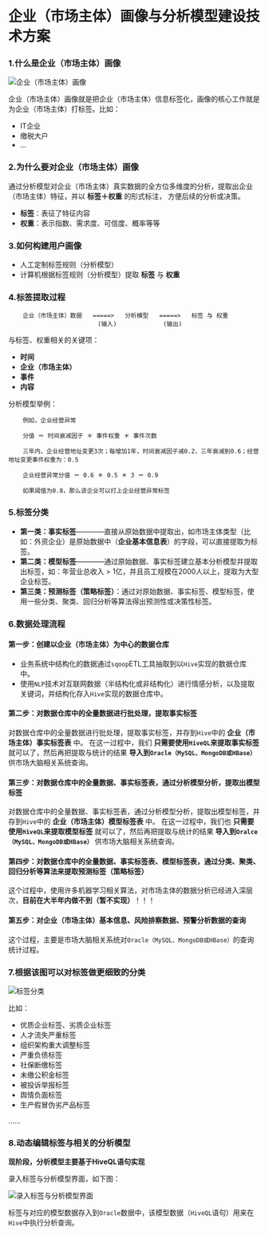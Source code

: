 企业（市场主体）画像与分析模型建设技术方案
====================================================================================
### 1.什么是企业（市场主体）画像

![企业（市场主体）画像](img/p1.jpg)

企业（市场主体）画像就是把企业（市场主体）信息标签化，画像的核心工作就是为企业（市场主体）打标签。比如：
+ IT企业
+ 缴税大户
+ ...

### 2.为什么要对企业（市场主体）画像
通过分析模型对企业（市场主体）真实数据的全方位多维度的分析，提取出企业（市场主体）特征，并以 **标签＋权重** 的形式标注，
方便后续的分析或决策。
+ **标签**：表征了特征内容
+ **权重**：表示指数、需求度、可信度、概率等等

### 3.如何构建用户画像
+ 人工定制标签规则（分析模型）
+ 计算机根据标签规则（分析模型）提取 **标签** 与 **权重**

### 4.标签提取过程
```                                  
    企业（市场主体）数据   =====>   分析模型   =====>   标签 与 权重   
                         (输入)             (输出)  
```
与标签、权重相关的关键项：
+ **时间**
+ **企业（市场主体）**
+ **事件**
+ **内容**

分析模型举例：
```
    例如，企业经营异常

    分值 ＝ 时间衰减因子 ＊ 事件权重 ＊ 事件次数

    三年内，企业经营地址变更3次；每增加1年，时间衰减因子减0.2，三年衰减到0.6；经营地址变更事件权重为：0.5

    企业经营异常分值 ＝ 0.6 ＊ 0.5 ＊ 3 ＝ 0.9

    如果阈值为0.8，那么该企业可以打上企业经营异常标签
```

### 5.标签分类
+ **第一类：事实标签**————直接从原始数据中提取出，如市场主体类型（比如：外资企业）是原始数据中（**企业基本信息表**）的字段，可以直接提取为标签。
+ **第二类：模型标签**————通过原始数据、事实标签建立基本分析模型并提取出标签，如：年营业总收入 > 1亿，并且员工规模在2000人以上，提取为大型企业标签。
+ **第三类：预测标签（策略标签）**：通过对原始数据、事实标签、模型标签，使用一些分类、聚类、回归分析等算法得出预测性或决策性标签。

### 6.数据处理流程

#### 第一步：创建以企业（市场主体）为中心的数据仓库
+ 业务系统中结构化的数据通过`sqoop`ETL工具抽取到以`Hive`实现的数据仓库中。
+ 使用`NLP`技术对互联网数据（半结构化或非结构化）进行情感分析，以及提取关键词，并结构化存入`Hive`实现的数据仓库中。

#### 第二步：对数据仓库中的全量数据进行批处理，提取事实标签
对数据仓库中的全量数据进行批处理，提取事实标签，并存到`Hive`中的 **企业（市场主体）事实标签表** 中。
在这一过程中，我们 **只需要使用`HiveQL`来提取事实标签** 就可以了，然后再把提取与统计的结果 **导入到`Oracle（MySQL、MongoDB或HBase）`** 
供市场大脑相关系统查询。

#### 第三步：对数据仓库中的全量数据、事实标签表，通过分析模型分析，提取出模型标签
对数据仓库中的全量数据、事实标签表，通过分析模型分析，提取出模型标签，并存到`Hive`中的 **企业（市场主体）模型标签表** 中。
在这一过程中，我们也 **只需要使用`HiveQL`来提取模型标签** 就可以了，然后再把提取与统计的结果 **导入到`Oralce（MySQL、MongoDB或HBase）`** 
供市场大脑相关系统查询。

#### 第四步：对数据仓库中的全量数据、事实标签表、模型标签表，通过分类、聚类、回归分析等算法来提取预测标签（策略标签）
这个过程中，使用许多机器学习相关算法，对市场主体的数据分析已经进入深层次，**目前在大半年内做不到（暂不实现）**！！！

#### 第五步：对企业（市场主体）基本信息、风险排察数据、预警分析数据的查询
这个过程，主要是市场大脑相关系统对`Oracle（MySQL、MongoDB或HBase）`的查询统计过程。

### 7.根据该图可以对标签做更细致的分类

![标签分类](img/p2.png)

比如：
+ 优质企业标签、劣质企业标签
+ 人才流失严重标签
+ 组织架构重大调整标签
+ 严重负债标签
+ 社保断缴标签
+ 未缴公积金标签
+ 被投诉举报标签
+ 舆情负面标签
+ 生产假冒伪劣产品标签

......

### 8.动态编辑标签与相关的分析模型

**现阶段，分析模型主要基于HiveQL语句实现**

录入标签与分析模型界面，如下图：

![录入标签与分析模型界面](img/p3.png)

标签与对应的模型数据存入到`Oracle`数据中，该模型数据（`HiveQL`语句）用来在`Hive`中执行分析查询。














